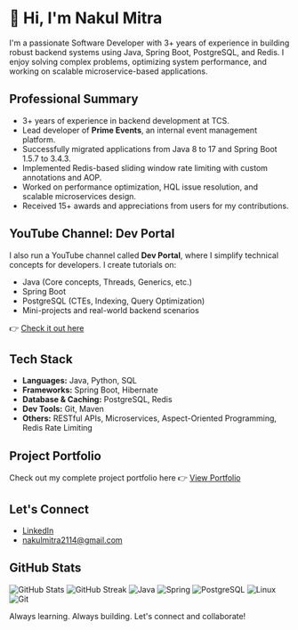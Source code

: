 # 👋 Hi, I'm Nakul Mitra

I'm a passionate Software Developer with 3+ years of experience in building robust backend systems using Java, Spring Boot, PostgreSQL, and Redis. I enjoy solving complex problems, optimizing system performance, and working on scalable microservice-based applications.

## Professional Summary

- 3+ years of experience in backend development at TCS.
- Lead developer of **Prime Events**, an internal event management platform.
- Successfully migrated applications from Java 8 to 17 and Spring Boot 1.5.7 to 3.4.3.
- Implemented Redis-based sliding window rate limiting with custom annotations and AOP.
- Worked on performance optimization, HQL issue resolution, and scalable microservices design.
- Received 15+ awards and appreciations from users for my contributions.

## YouTube Channel: Dev Portal

I also run a YouTube channel called **Dev Portal**, where I simplify technical concepts for developers. I create tutorials on:

- Java (Core concepts, Threads, Generics, etc.)
- Spring Boot
- PostgreSQL (CTEs, Indexing, Query Optimization)
- Mini-projects and real-world backend scenarios

👉 [Check it out here](https://www.youtube.com/@DevPortal2114)

## Tech Stack

- **Languages:** Java, Python, SQL
- **Frameworks:** Spring Boot, Hibernate
- **Database & Caching:** PostgreSQL, Redis
- **Dev Tools:** Git, Maven
- **Others:** RESTful APIs, Microservices, Aspect-Oriented Programming, Redis Rate Limiting

## Project Portfolio

Check out my complete project portfolio here 👉 [View Portfolio](https://github.com/nakulmitra/project-portfolio)

## Let's Connect

- [LinkedIn](https://www.linkedin.com/in/nakul-mitra-microservices-spring-boot-java-postgresql/)  
- nakulmitra2114@gmail.com

## GitHub Stats
![GitHub Stats](https://github-readme-stats.vercel.app/api?username=nakulmitra&show_icons=true&theme=default)
![GitHub Streak](https://github-readme-streak-stats.herokuapp.com?user=nakulmitra&theme=default)
![Java](https://img.shields.io/badge/Java-%23ED8B00.svg?style=for-the-badge&logo=java&logoColor=white)
![Spring](https://img.shields.io/badge/Spring-%236DB33F.svg?style=for-the-badge&logo=spring&logoColor=white)
![PostgreSQL](https://img.shields.io/badge/PostgreSQL-336791?style=for-the-badge&logo=postgresql&logoColor=white)
![Linux](https://img.shields.io/badge/Linux-FCC624?style=for-the-badge&logo=linux&logoColor=black)
![Git](https://img.shields.io/badge/Git-F05032?style=for-the-badge&logo=git&logoColor=white)

Always learning. Always building. Let's connect and collaborate!